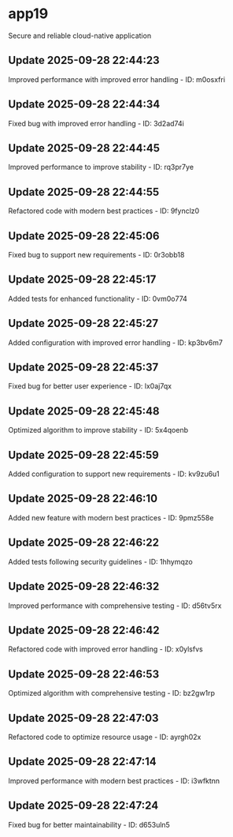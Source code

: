 # app19
Secure and reliable cloud-native application

## Update 2025-09-28 22:44:23
Improved performance with improved error handling - ID: m0osxfri


## Update 2025-09-28 22:44:34
Fixed bug with improved error handling - ID: 3d2ad74i


## Update 2025-09-28 22:44:45
Improved performance to improve stability - ID: rq3pr7ye


## Update 2025-09-28 22:44:55
Refactored code with modern best practices - ID: 9fynclz0


## Update 2025-09-28 22:45:06
Fixed bug to support new requirements - ID: 0r3obb18


## Update 2025-09-28 22:45:17
Added tests for enhanced functionality - ID: 0vm0o774


## Update 2025-09-28 22:45:27
Added configuration with improved error handling - ID: kp3bv6m7


## Update 2025-09-28 22:45:37
Fixed bug for better user experience - ID: lx0aj7qx


## Update 2025-09-28 22:45:48
Optimized algorithm to improve stability - ID: 5x4qoenb


## Update 2025-09-28 22:45:59
Added configuration to support new requirements - ID: kv9zu6u1


## Update 2025-09-28 22:46:10
Added new feature with modern best practices - ID: 9pmz558e


## Update 2025-09-28 22:46:22
Added tests following security guidelines - ID: 1hhymqzo


## Update 2025-09-28 22:46:32
Improved performance with comprehensive testing - ID: d56tv5rx


## Update 2025-09-28 22:46:42
Refactored code with improved error handling - ID: x0ylsfvs


## Update 2025-09-28 22:46:53
Optimized algorithm with comprehensive testing - ID: bz2gw1rp


## Update 2025-09-28 22:47:03
Refactored code to optimize resource usage - ID: ayrgh02x


## Update 2025-09-28 22:47:14
Improved performance with modern best practices - ID: i3wfktnn


## Update 2025-09-28 22:47:24
Fixed bug for better maintainability - ID: d653uln5

